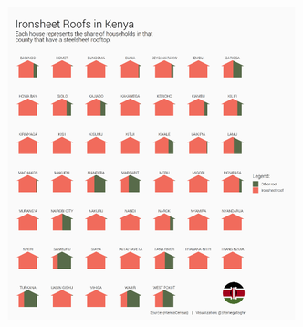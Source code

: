 ![Kenyan house materials](https://github.com/charlie-gallagher/tidy-tuesday/blob/master/kenya/kenya.png)
